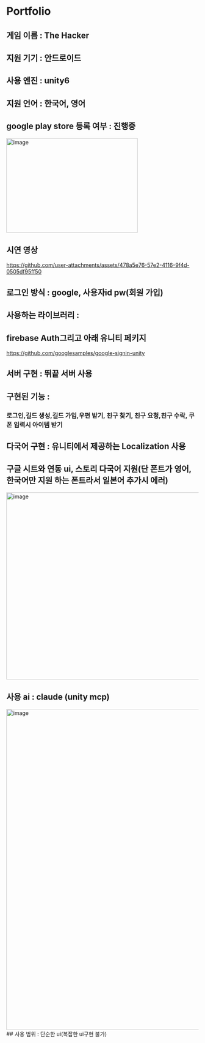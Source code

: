 # Portfolio

## 게임 이름 : The Hacker
## 지원 기기 : 안드로이드 
## 사용 엔진 : unity6
## 지원 언어 : 한국어, 영어
## google play store 등록 여부 : 진행중
<img width="344" height="247" alt="image" src="https://github.com/user-attachments/assets/f2d9a8c6-eb3e-4532-8ce7-f3a66d7558a0" />

## 시연 영상


https://github.com/user-attachments/assets/478a5e76-57e2-4116-9f4d-0505df95ff50


## 로그인 방식 : google, 사용자id pw(회원 가입)
## 사용하는 라이브러리 :
## firebase Auth그리고 아래 유니티 페키지

https://github.com/googlesamples/google-signin-unity

## 서버 구현 : 뛰끝 서버 사용
## 구현된 기능 :
### 로그인,길드 생성,길드 가입,우편 받기, 친구 찾기, 친구 요청,친구 수락, 쿠폰 입력시 아이템 받기

## 다국어 구현 : 유니티에서 제공하는 Localization 사용
## 구글 시트와 연동 ui, 스토리 다국어 지원(단 폰트가 영어, 한국어만 지원 하는 폰트라서 일본어 추가시 에러)
<img width="1566" height="489" alt="image" src="https://github.com/user-attachments/assets/25875a18-d194-49a8-85d6-4bbc6fd4b4e9" />


## 사용 ai : claude (unity mcp)
<img width="1219" height="839" alt="image" src="https://github.com/user-attachments/assets/0134534c-44e2-47c6-bc02-0c89278f7a9c" />
## 사용 범위 : 단순한 ui(복잡한 ui구현 불가)



